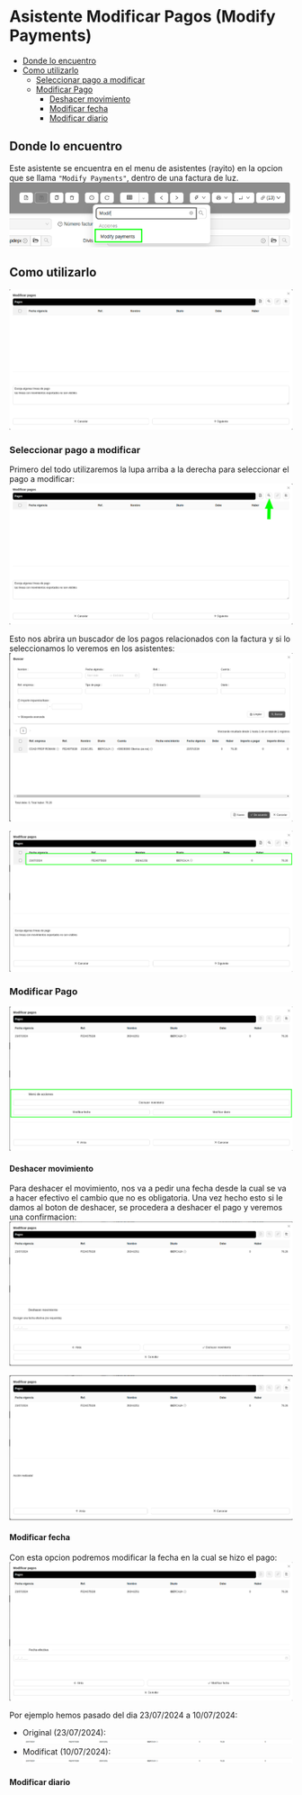 # Asistente Modificar Pagos (Modify Payments)

- [Donde lo encuentro](#donde-lo-encuentro)
- [Como utilizarlo](#como-utilizarlo)
  - [Seleccionar pago a modificar](#seleccionar-pago-a-modificar)
  - [Modificar Pago](#modificar-pago)
    - [Deshacer movimiento](#deshacer-movimiento)
    - [Modificar fecha](#modificar-fecha)
    - [Modificar diario](#modificar-diario)

## Donde lo encuentro

Este asistente se encuentra en el menu de asistentes (rayito) en la opcion que se llama `"Modify Payments"`, dentro de una factura de luz.\
![wizard_selector]

## Como utilizarlo

![wizard_opening_view]

### Seleccionar pago a modificar

Primero del todo utilizaremos la lupa arriba a la derecha para seleccionar el pago a modificar:\
![wizard_opening_view_magnifying_glass]

Esto nos abrira un buscador de los pagos relacionados con la factura y si lo seleccionamos lo veremos en los asistentes:\
![wizard_search_for_payment]

![wizard_modify_payments_base_view_payment_selected]

### Modificar Pago

![wizard_modify_payments_mid_view_buttons]

#### Deshacer movimiento

Para deshacer el movimiento, nos va a pedir una fecha desde la cual se va a hacer efectivo el cambio que no es obligatoria. Una vez hecho esto si le damos al boton de deshacer, se procedera a deshacer el pago y veremos una confirmacion:\
![wizard_modify_payments_undo_view]

![wizard_modify_payments_done_view]

#### Modificar fecha

Con esta opcion podremos modificar la fecha en la cual se hizo el pago:\
![wizard_modify_payments_date_view]

Por ejemplo hemos pasado del dia 23/07/2024 a 10/07/2024:

- Original (23/07/2024):\
  ![payment_line_date_original]
- Modificat (10/07/2024):\
  ![payment_line_date_modified]

#### Modificar diario

[wizard_selector]:/gisce_data/erp/modify_payments_wizard/wizards_selector.png
[wizard_opening_view]:/gisce_data/erp/modify_payments_wizard/wizard_modify_payments_init_view.png
[wizard_opening_view_magnifying_glass]:/gisce_data/erp/modify_payments_wizard/wizard_modify_payments_init_view_emphasis_on_magnifying_glass.png
[wizard_search_for_payment]:/gisce_data/erp/modify_payments_wizard/wizard_modify_payments_search_for_payment.png
[wizard_modify_payments_base_view_payment_selected]:/gisce_data/erp/modify_payments_wizard/wizard_modify_payments_init_view_payment_selected.png
[wizard_modify_payments_mid_view_buttons]:/gisce_data/erp/modify_payments_wizard/wizard_modify_payments_mid_view_buttons.png
[wizard_modify_payments_undo_view]:/gisce_data/erp/modify_payments_wizard/wizard_modify_payments_undo_state_view.png
[wizard_modify_payments_done_view]:/gisce_data/erp/modify_payments_wizard/wizard_modify_payments_done_state_view.png
[wizard_modify_payments_date_view]:/gisce_data/erp/modify_payments_wizard/wizard_modify_payments_date_state_view.png
[payment_line_date_original]:/gisce_data/erp/modify_payments_wizard/payment_line_date_230724.png
[payment_line_date_modified]:/gisce_data/erp/modify_payments_wizard/payment_line_date_100724.png

